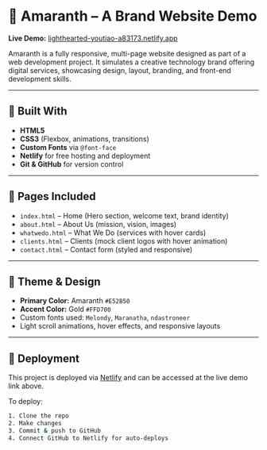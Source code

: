# 🌸 Amaranth – A Brand Website Demo

**Live Demo:** [lighthearted-youtiao-a83173.netlify.app](https://lighthearted-youtiao-a83173.netlify.app)

Amaranth is a fully responsive, multi-page website designed as part of a web development project. It simulates a creative technology brand offering digital services, showcasing design, layout, branding, and front-end development skills.

---

## 🔧 Built With

- **HTML5**
- **CSS3** (Flexbox, animations, transitions)
- **Custom Fonts** via `@font-face`
- **Netlify** for free hosting and deployment
- **Git & GitHub** for version control

---

## 📄 Pages Included

- `index.html` – Home (Hero section, welcome text, brand identity)
- `about.html` – About Us (mission, vision, images)
- `whatwedo.html` – What We Do (services with hover cards)
- `clients.html` – Clients (mock client logos with hover animation)
- `contact.html` – Contact form (styled and responsive)

---

## 🎨 Theme & Design

- **Primary Color:** Amaranth `#E52B50`
- **Accent Color:** Gold `#FFD700`
- Custom fonts used: `Melondy`, `Maranatha`, `ndastroneer`
- Light scroll animations, hover effects, and responsive layouts

---

## 🚀 Deployment

This project is deployed via [Netlify](https://www.netlify.com) and can be accessed at the live demo link above.

To deploy:
```bash
1. Clone the repo
2. Make changes
3. Commit & push to GitHub
4. Connect GitHub to Netlify for auto-deploys
